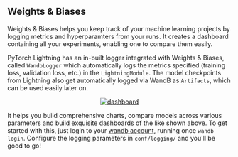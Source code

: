 ## Weights & Biases

Weights & Biases helps you keep track of your machine learning projects by logging metrics and hyperparamters from your runs. It creates a dashboard containing all your experiments, enabling one to compare them easily. 

PyTorch Lightning has an in-built logger integrated with Weights & Biases, called `WandbLogger` which automatically logs the metrics specified (training loss, validation loss, etc.) in the `LightningModule`. The model checkpoints from Lightning also get automatically logged via WandB as `Artifacts`, which can be used easily later on.

<p align="center">
<a href="https://ibb.co/Gx4sHW8"><img src="https://i.ibb.co/Bz54nyQ/dashboard.png" alt="dashboard" border="0"></a>
</p>

It helps you build comprehensive charts, compare models across various parameters and build exquisite dashboards of the like shown above. To get started with this, just login to your [wandb account](https://wandb.ai/), running once `wandb login`. Configure the logging parameters in `conf/logging/` and you'll be good to go!